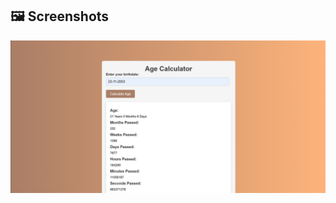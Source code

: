 ## 🖼️ Screenshots
![](https://github.com/AbdoJoker99/mini-projects-web/blob/main/Age%20calculator/Screenshot%202024-11-29%20214804.png?raw=true)
